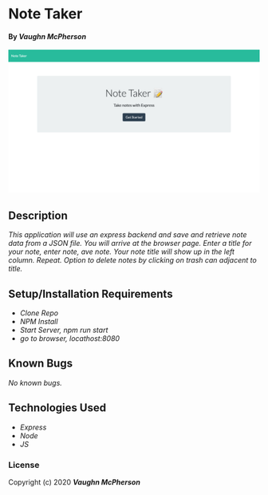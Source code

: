 # Note Taker

#### By _**Vaughn McPherson**_

![TitlePageImage](./public/assets/image/TitlePage.png)

## Description
_This application will use an express backend and save and retrieve note data from a JSON file. You will arrive at the browser page. Enter a title for your note, enter note, ave note. Your note title will show up in the left column. Repeat. Option to delete notes by clicking on trash can adjacent to title._
## Setup/Installation Requirements
* _Clone Repo_
* _NPM Install_
* _Start Server, npm run start_
* _go to browser, locathost:8080_

## Known Bugs
_No known bugs._

## Technologies Used
* _Express_
* _Node_
* _JS_

### License

Copyright (c) 2020 **_Vaughn McPherson_**













